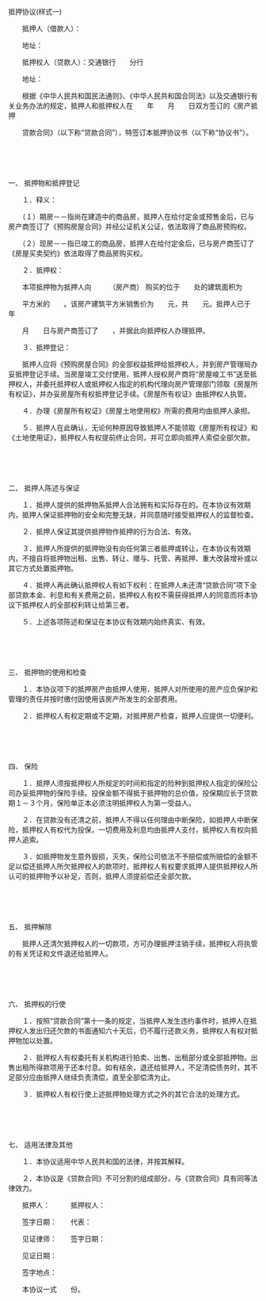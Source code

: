 



抵押协议(样式一)



 

　　抵押人（借款人）：

　　地址：

　　抵押权人（贷款人）：交通银行　　分行

　　地址：

　　根据《中华人民共和国民法通则》、《中华人民共和国合同法》以及交通银行有关业务办法的规定，抵押人和抵押权人在　　年　　月　　日双方签订的《房产抵押

　　贷款合同》（以下称“贷款合同”），特签订本抵押协议书（以下称“协议书”）。

　　

　　

一、
抵押物和抵押登记

　　１．释义：

　　（１）期房－－指尚在建造中的商品房，抵押人在给付定金或预售金后，已与房产商签订了《预购房屋合同》并经公证机关公证，依法取得了商品房预购权。

　　（２）现房－－指已竣工的商品房，抵押人在给付定金后，已与房产商签订了《房屋买卖契约》依法取得了商品房购买权。

　　２．抵押权：

　　本项抵押物为抵押人向　　　（房产商） 购买的位于　　处的建筑面积为　　

　　平方米的　　。该房产建筑平方米销售价为　　元，共　　元。抵押人已于　　年　　

　　月　　日与房产商签订了　　，并据此向抵押权人办理抵押。

　　３．抵押登记：

　　抵押人应将《预购房屋合同》的全部权益抵押给抵押权人，并到房产管理局办妥抵押登记手续。当房屋竣工交付使用，抵押人授权房产商将“房屋峻工书”送至抵押权人，并委托抵押权人或抵押权人指定的机构代理向房产管理部门领取《房屋所有权证》，并办妥房屋所有权抵押登记手续。《房屋所有权证》由抵押权人执管。

　　４．办理《房屋所有权证》《房屋土地使用权》所需的费用均由抵押人承担。

　　５．抵押人在此确认，无论何种原因导致抵押人不能领取《房屋所有权证》和《土地使用证》，抵押权人有权提前终止合同，并可立即向抵押人索偿全部欠款。

　　

　　

二、
抵押人陈述与保证

　　１．抵押人提供的抵押物系抵押人合法拥有和实际存在的。在本协议有效期内，抵押人保证抵押物的安全和完整无缺，并同意随时接受抵押权人的监督检查。

　　２．抵押人保证其提供抵押物作抵押的行为合法、有效。

　　３．抵押人所提供的抵押物没有向任何第三者抵押或转让，在本协议有效期内，不擅自将抵押物出租、出售、转让、赠与、托管、再抵押、重大改装增补或以其它方式处置抵押物。

　　４．抵押人再此确认抵押权人有如下权利：在抵押人未还清“贷款合同”项下全部贷款本金、利息和有关费用之前，抵押权人有权不需获得抵押人的同意而将本协议下抵押权人的全部权利转让给第三者。

　　５．上述各项陈述和保证在本协议有效期内始终真实、有效。

　　

　　

三、
抵押物的使用和检查

　　１．本协议项下的抵押房产由抵押人使用，抵押人对所使用的房产应负保护和管理的责任并按时缴付因使用该房产所发生的全部费用。

　　２．抵押权人有权定期或不定期，对抵押房产检查，抵押人应提供一切便利。

　　

　　

四、
保险

　　１．抵押人须按抵押权人所规定的时间和指定的险种到抵押权人指定的保险公司办妥抵押物的保险手续。投保金额不得抵于抵押物的总价值，投保期应长于贷款期１－３个月，保险单正本必须注明抵押权人为第一受益人。

　　２．在贷款没有还清之前，抵押人不得以任何理由中断保险，如抵押人中断保险，抵押权人有权代为投保，一切费用及利息均由抵押人支付，抵押权人有权向抵押人追索。

　　３．如抵押物发生意外毁损，灭失，保险公司依法不予赔偿或所赔偿的金额不足以偿还抵押人所欠抵押权人的款项时，抵押权人有权要求抵押人提供抵押权人所认可的抵押物予以补足，否则，抵押人须提前偿还全部欠款。

　　

　　

五、
抵押解除

　　抵押人还清欠抵押权人的一切款项，方可办理抵押注销手续，抵押权人将执管的有关凭证和文件退还给抵押人。

　　

　　

六、
抵押权的行使

　　１．按照“贷款合同”第十一条的规定，当抵押人发生违约事件时，抵押人在抵押权人发出归还欠款的书面通知六十天后，仍不履行还款义务，抵押权人有权对抵押物加以处置。

　　２．抵押权人有权委托有关机构进行拍卖、出售、出租部分或全部抵押物。出售出租所得款项用于还本付息。如有结余，退还给抵押人，不足清偿债务时，其不足部分应由抵押人继续负责清偿，直至全部偿清为止。

　　３．抵押权人有权行使上述抵押物处理方式之外的其它合法的处理方式。

　　

　　

七、
适用法律及其他

　　１．本协议适用中华人民共和国的法律，并按其解释。

　　２．本协议是《贷款合同》不可分割的组成部分，与《贷款合同》具有同等法律效力。　　

　　抵押人：　　　抵押权人：

　　签字日期：　　代表：

　　见证律师：　　签字日期：

　　见证日期：

　　签字地点：

　　本协议一式　　份。